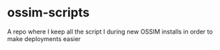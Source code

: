 # ossim-scripts
A repo where I keep all the script I during new OSSIM installs in order to make deployments easier
